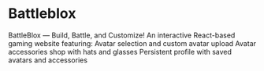 # Battleblox
BattleBlox — Build, Battle, and Customize!  An interactive React-based gaming website featuring:  Avatar selection and custom avatar upload  Avatar accessories shop with hats and glasses  Persistent profile with saved avatars and accessories 
